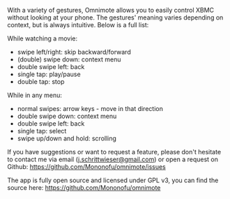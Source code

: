 With a variety of gestures, Omnimote allows you to easily control XBMC without looking at your phone. The gestures' meaning varies depending on context, but is always intuitive. Below is a full list:

While watching a movie:
- swipe left/right: skip backward/forward
- (double) swipe down: context menu
- double swipe left: back
- single tap: play/pause
- double tap: stop

While in any menu:
- normal swipes: arrow keys - move in that direction
- double swipe down: context menu
- double swipe left: back
- single tap: select
- swipe up/down and hold: scrolling

If you have suggestions or want to request a feature, please don't hesitate to contact me via email (j.schrittwieser@gmail.com) or open a request on Github: https://github.com/Mononofu/omnimote/issues

The app is fully open source and licensed under GPL v3, you can find the source here: https://github.com/Mononofu/omnimote
